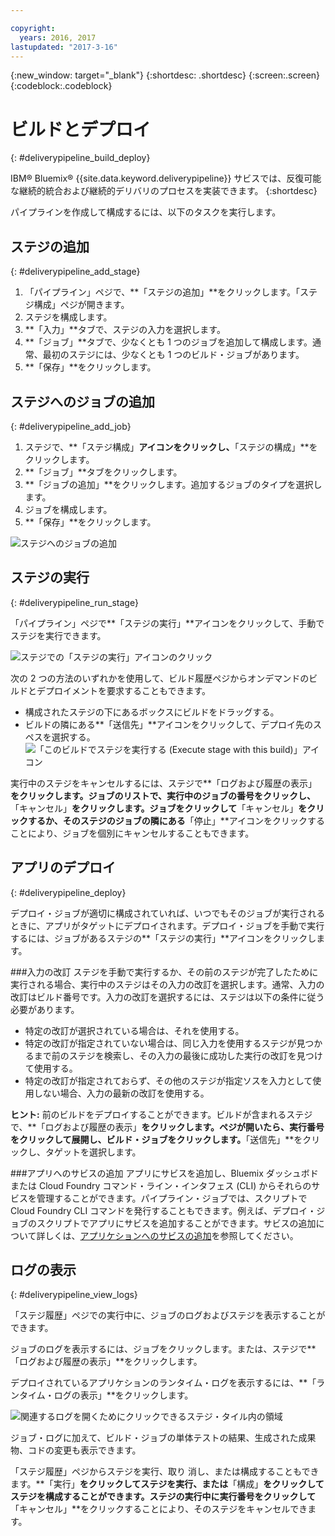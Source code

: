 ```yaml
---

copyright:
  years: 2016, 2017
lastupdated: "2017-3-16"
---
```

<!-- Copyright info at top of file: REQUIRED
    The copyright info is YAML content that must occur at the top of the MD file, before attributes are listed.
    It must be surrounded by 3 dashes.
    The value "years" can contain just one year or a two years separated by a comma. (years: 2014, 2016)
    Indentation as per the previous template must be preserved.
-->

{:new_window: target="_blank"}
{:shortdesc: .shortdesc}
{:screen:.screen}
{:codeblock:.codeblock}

# ビルドとデプロイ
{: #deliverypipeline_build_deploy}

IBM&reg; Bluemix&reg; {{site.data.keyword.deliverypipeline}} サビスでは、反復可能な継続的統合および継続的デリバリのプロセスを実装できます。
{:shortdesc}

パイプラインを作成して構成するには、以下のタスクを実行します。

## ステジの追加
{: #deliverypipeline_add_stage}

1. 「パイプライン」ペジで、**「ステジの追加」**をクリックします。「ステジ構成」ペジが開きます。
2. ステジを構成します。
  1. **「入力」**タブで、ステジの入力を選択します。
  2. **「ジョブ」**タブで、少なくとも 1 つのジョブを追加して構成します。通常、最初のステジには、少なくとも 1 つのビルド・ジョブがあります。
3. **「保存」**をクリックします。

## ステジへのジョブの追加
{: #deliverypipeline_add_job}

1. ステジで、**「ステジ構成」**アイコンをクリックし、**「ステジの構成」**をクリックします。
2. **「ジョブ」**タブをクリックします。
3. **「ジョブの追加」**をクリックします。追加するジョブのタイプを選択します。
4. ジョブを構成します。
5. **「保存」**をクリックします。

![ステジへのジョブの追加](images/AddJob2.png)

## ステジの実行
{: #deliverypipeline_run_stage}

「パイプライン」ペジで**「ステジの実行」**アイコンをクリックして、手動でステジを実行できます。

![ステジでの「ステジの実行」アイコンのクリック](images/RunStage.png)

次の 2 つの方法のいずれかを使用して、ビルド履歴ペジからオンデマンドのビルドとデプロイメントを要求することもできます。
* 構成されたステジの下にあるボックスにビルドをドラッグする。
* ビルドの隣にある**「送信先」**アイコンをクリックして、デプロイ先のスペスを選択する。![「このビルドでステジを実行する (Execute stage with this build)」アイコン](images/deploy_to.png)

実行中のステジをキャンセルするには、ステジで**「ログおよび履歴の表示」**をクリックします。ジョブのリストで、実行中のジョブの番号をクリックし、**「キャンセル」**をクリックします。ジョブをクリックして**「キャンセル」**をクリックするか、そのステジのジョブの隣にある**「停止」**アイコンをクリックすることにより、ジョブを個別にキャンセルすることもできます。

## アプリのデプロイ
{: #deliverypipeline_deploy}

デプロイ・ジョブが適切に構成されていれば、いつでもそのジョブが実行されるときに、アプリがタゲットにデプロイされます。デプロイ・ジョブを手動で実行するには、ジョブがあるステジの**「ステジの実行」**アイコンをクリックします。

###入力の改訂
ステジを手動で実行するか、その前のステジが完了したために実行される場合、実行中のステジはその入力の改訂を選択します。通常、入力の改訂はビルド番号です。入力の改訂を選択するには、ステジは以下の条件に従う必要があります。

* 特定の改訂が選択されている場合は、それを使用する。
* 特定の改訂が指定されていない場合は、同じ入力を使用するステジが見つかるまで前のステジを検索し、その入力の最後に成功した実行の改訂を見つけて使用する。
* 特定の改訂が指定されておらず、その他のステジが指定ソスを入力として使用しない場合、入力の最新の改訂を使用する。

**ヒント:** 前のビルドをデプロイすることができます。ビルドが含まれるステジで、**「ログおよび履歴の表示」**をクリックします。ペジが開いたら、実行番号をクリックして展開し、ビルド・ジョブをクリックします。**「送信先」**をクリックし、タゲットを選択します。

###アプリへのサビスの追加
アプリにサビスを追加し、Bluemix ダッシュボドまたは Cloud Foundry コマンド・ライン・インタフェス (CLI) からそれらのサビスを管理することができます。パイプライン・ジョブでは、スクリプトで Cloud Foundry CLI コマンドを発行することもできます。例えば、デプロイ・ジョブのスクリプトでアプリにサビスを追加することができます。サビスの追加について詳しくは、[アプリケションへのサビスの追加](/docs/services/reqnsi.html#add_service)を参照してください。

## ログの表示
{: #deliverypipeline_view_logs}

「ステジ履歴」ペジでの実行中に、ジョブのログおよびステジを表示することができます。

ジョブのログを表示するには、ジョブをクリックします。または、ステジで**「ログおよび履歴の表示」**をクリックします。

デプロイされているアプリケションのランタイム・ログを表示するには、**「ランタイム・ログの表示」**をクリックします。

![関連するログを開くためにクリックできるステジ・タイル内の領域](images/view_logs_and_history.png)

ジョブ・ログに加えて、ビルド・ジョブの単体テストの結果、生成された成果物、コドの変更も表示できます。

「ステジ履歴」ペジからステジを実行、取り
消し、または構成することもできます。**「実行」**をクリックしてステジを実行、または**「構成」**をクリックしてステジを構成することができます。ステジの実行中に実行番号をクリックして**「キャンセル」**をクリックすることにより、そのステジをキャンセルできます。
